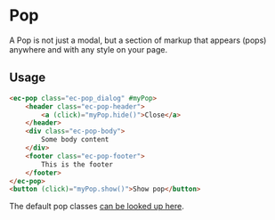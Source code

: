 # Pop

A Pop is not just a modal, but a section of markup that appears (pops) anywhere and with any style on your page.

## Usage

```html
<ec-pop class="ec-pop_dialog" #myPop>
    <header class="ec-pop-header">
        <a (click)="myPop.hide()">Close</a>
    </header>
    <div class="ec-pop-body">
        Some body content
    </div>
    <footer class="ec-pop-footer">
        This is the footer
    </footer>
</ec-pop>
<button (click)="myPop.show()">Show pop</button>
```

The default pop classes [can be looked up here](https://github.com/entrecode/ec.components/blob/master/packages/style/pop/ec-pop.scss).